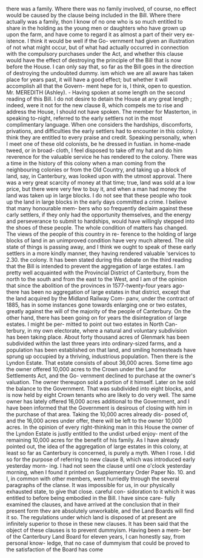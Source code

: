 there was a family. Where there was no family involved, of course, no effect would be caused by the clause being included in the Bill. Where there actually was a family, thon I know of no one who is so much entitled to share in the holding as the young men or daughters who have grown up upon the farm, and have come to regard it as almost a part of their very ex- istence. I think it would be well if the Go- vernment had given an illustration of not what might occur, but of what had actually occurred in connection with the compulsory purchases under the Act, and whether this clause would have the effect of destroying the principle of the Bill that is now before the House. I can only say that, so far as the Bill goes in the direction of destroying the undoubted dummy. ism which we are all aware has taken place for years past, it will have a good effect; but whether it will accomplish all that the Govern- ment hepe for is, I think, open to question. Mr. MEREDITH (Ashley). - Having spoken at some length on the second reading of this Bill. I do not desire to detain the House at any great length ; indeed, were it not for the new clause 8, which compels me to rise and address the House, I should not have spoken. The member for Masterton, in speaking to-night, referred to the early settlers not in the most complimentary language. When one considers the hardships, discomforts, privations, and difficulties the early settlers had to encounter in this colony. I think they are entitled to every praise and credit. Speaking personally, when I meet one of these old colonists, be he dressed in fustian. in home-made tweed, or in broad- cloth, I feel disposed to take off my hat and do him reverence for the valuable service he has rendered to the colony. There was a time in the history of this colony when a man coming from the neighbouring colonies or from the Old Country, and taking up a block of land, say, in Canterbury, was looked upon with the utmost approval. There was a very great scarcity of money at that time; true, land was sold at a low price, but there were very few to buy it, and when a man had money the land was taken up in large blocks. I do not see that these people who took up the land in large blocks in the early days committed a crime. I believe that many honourable mem- bers who so frequently declaim against these carly settlers, if they only had the opportunity themselves, and the energy and perseverance to submit to hardships, would have willingly stepped into the shoes of these people. The whole condition of matters has changed. The views of the people of this country in re- ference to the holding of large blocks of land in an unimproved condition have very much altered. The old state of things is passing away, and I think we ought to speak of these early settlers in a more kindly manner, they having rendered valuable 'services to 2.30. the colony. It has been stated during this debate on the third reading that the Bill is intended to prevent the aggregation of large estates. I am pretty well acquainted with the Provincial District of Canterbury, from the north to the south and from the east to the West, and I am of the opinion that since the abolition of the provinces in 1577-twenty-four years ago-there has been no aggregation of large estates in that district, except that the land acquired by the Midland Railway Com- panv, under the contract of 1885, has in some instances gone towards enlarging one or two estates, greatly against the will of the majority of the people of Canterbury. On the other hand, there has been going on for years the disintegration of large estates. I might be per- mitted to point out two estates in North Can- terbury, in my own electorate, where a natural and voluntary subdivision has been taking place. About forty thousand acres of Glenmark has been subdivided within the last three years into ordinary-sized farms, and a population has been established on that land, and smiling homesteads have sprung up occupied by a thriving, industrious population. Then there is the Lyndon Estate. That estate consists of about 36,000 acres. Some time ago the owner offered 10,000 acres to the Crown under the Land for Settlements Act, and the Go- vernment declined to purchase at the owner's valuation. The owner thereupon sold a portion of it himself. Later on he sold the balance to the Government. That was subdivided into eight blocks, and is now held by eight Crown tenants who are likely to do very well. The same owner has lately offered 16,000 acres additional to the Government, and I have been informed that the Government is desirous of closing with him in the purchase of that area. Taking the 10,000 acres already dis- posed of, and the 16,000 acres under offer, there will be left to the owner 10,000 acres. In the opinion of every right-thinking man in this House the owner of the Lyndon Estate is justly entitled to the undist urbed enjoy- ment of the remaining 10,000 acres for the benefit of his family. As I have already pointed out, the idea of the aggregation of large estates in this colony, at least so far as Canterbury is concerned, is purely a myth. When I rose. I did so for the purpose of referring to new clause 8, which was introduced early yesterday morn- ing. I had not seen the clause until one o'clock yesterday morning, when I found it printed on Supplementary Order Paper No. 10. and I, in common with other members, went hurriedly through the several paragraphs of the clanse. It was impossible for us, in our physically exhausted state, to give that close. careful con- sidoration to it which it was entitled to before being embodied in the Bill. I have since care- fully examined the clauses, and have arrived at the conclusion that in their present form thev are absolutely unworkable, and the Land Boards will find it so. The regulations under which land is disposed of at present are infinitely superior to those in these new clauses. It has been said that the object of these clauses is to prevent dummyism. Having been a mem- ber of the Canterbury Land Board for eleven years, I can honestly say, from personal know- ledge, that no case of dummyism that could be proved to the satisfaction of the Board has come 